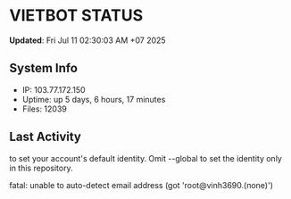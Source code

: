 # VIETBOT STATUS
**Updated**: Fri Jul 11 02:30:03 AM +07 2025

## System Info
- IP: 103.77.172.150
- Uptime: up 5 days, 6 hours, 17 minutes
- Files: 12039

## Last Activity

to set your account's default identity.
Omit --global to set the identity only in this repository.

fatal: unable to auto-detect email address (got 'root@vinh3690.(none)')
